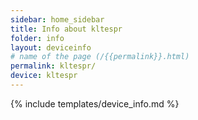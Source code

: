 ```yaml
---
sidebar: home_sidebar
title: Info about kltespr
folder: info
layout: deviceinfo
# name of the page (/{{permalink}}.html)
permalink: kltespr/
device: kltespr
---
```

{% include templates/device_info.md %}
